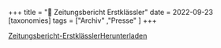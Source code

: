 +++
title = "📰 Zeitungsbericht Erstklässler"
date = 2022-09-23
[taxonomies]
tags = ["Archiv" ,"Presse" ]
+++

[Zeitungsbericht-Erstklässler](https://volksschule-partenkirchen.de/wp-content/uploads/Zeitungsbericht-Erstklaessler_rotated.pdf)[Herunterladen](https://volksschule-partenkirchen.de/wp-content/uploads/Zeitungsbericht-Erstklaessler_rotated.pdf)
